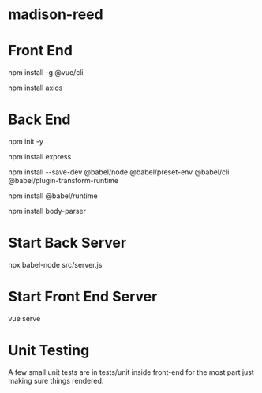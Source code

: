 # madison-reed

# Front End
npm install -g @vue/cli

npm install axios

# Back End
npm init -y

npm install express

npm install --save-dev @babel/node @babel/preset-env @babel/cli @babel/plugin-transform-runtime

npm install @babel/runtime

npm install body-parser

# Start Back Server
npx babel-node src/server.js


# Start Front End Server
vue serve

# Unit Testing
A few small unit tests are in tests/unit inside front-end for the most part just making sure things rendered.